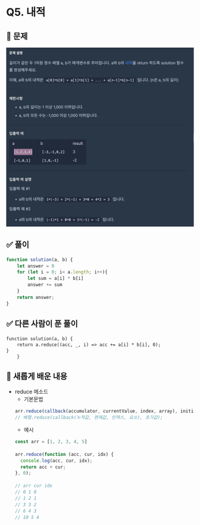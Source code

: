 # Q5. 내적

## 📝 문제

![Question](/Level1/img/Q5.png)

## ✅ 풀이

```js
function solution(a, b) {
    let answer = 0
    for (let i = 0; i< a.length; i++){
        let sum = a[i] * b[i]
        answer += sum
    }    
    return answer;
}
```

## ✅ 다른 사람이 푼 풀이

```jS
function solution(a, b) {
    return a.reduce((acc, _, i) => acc += a[i] * b[i], 0);
}
    }
```

## 📌 새롭게 배운 내용
- reduce 메소드
    - 기본문법
    ```js
    arr.reduce(callback(accumulator, currentValue, index, array), initialValue);
    // 배열.reduce(callback(누적값, 현재값, 인덱스, 요소), 초기값);
    ```
    - 예시
    ```js
    const arr = [1, 2, 3, 4, 5]
    
    arr.reduce(function (acc, cur, idx) {
      console.log(acc, cur, idx);
      return acc + cur;
    }, 0);
    
    // arr cur idx
    // 0 1 0
    // 1 2 1
    // 3 3 2
    // 6 4 3
    // 10 5 4
    ```
